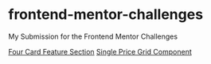 # frontend-mentor-challenges
My Submission for the Frontend Mentor Challenges

[Four Card Feature Section](https://frontend-mentor-challenges-nu.now.sh/)
[Single Price Grid Component]() 

